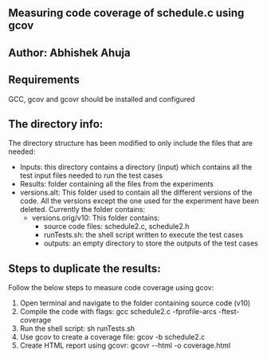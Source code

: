 ## Measuring code coverage of schedule.c using gcov
## Author: Abhishek Ahuja

## Requirements
GCC, gcov and gcovr should be installed and configured

## The directory info:
The directory structure has been modified to only include the files that are needed:
* Inputs: this directory contains a directory (input) which contains all the test input files needed to run the test cases
* Results: folder containing all the files from the experiments
* versions.alt: This folder used to contain all the different versions of the code. All the versions except the one used for the experiment have been deleted. Currently the folder contains:
    + versions.orig/v10: This folder contains:
        - source code files: schedule2.c, schedule2.h
        - runTests.sh: the shell script written to execute the test cases
        - outputs: an empty directory to store the outputs of the test cases

## Steps to duplicate the results:
Follow the below steps to measure code coverage using gcov:
1. Open terminal and navigate to the folder containing source code (v10)
2. Compile the code with flags: gcc schedule2.c -fprofile-arcs -ftest-coverage
3. Run the shell script: sh runTests.sh
4. Use gcov to create a coverage file: gcov -b schedule2.c
5. Create HTML report using gcovr: gcovr --html -o coverage.html